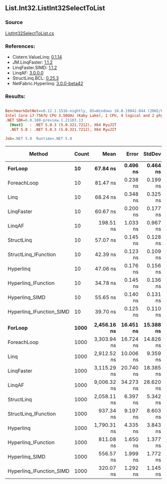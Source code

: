 ﻿## List.Int32.ListInt32SelectToList

### Source
[ListInt32SelectToList.cs](../LinqBenchmarks/List/Int32/ListInt32SelectToList.cs)

### References:
- Cistern.ValueLinq: [0.1.14](https://www.nuget.org/packages/Cistern.ValueLinq/0.1.14)
- JM.LinqFaster: [1.1.2](https://www.nuget.org/packages/JM.LinqFaster/1.1.2)
- LinqFaster.SIMD: [1.1.2](https://www.nuget.org/packages/LinqFaster.SIMD/1.0.3)
- LinqAF: [3.0.0.0](https://www.nuget.org/packages/LinqAF/3.0.0.0)
- StructLinq.BCL: [0.25.3](https://www.nuget.org/packages/StructLinq.BCL/0.25.3)
- NetFabric.Hyperlinq: [3.0.0-beta42](https://www.nuget.org/packages/NetFabric.Hyperlinq/3.0.0-beta42)

### Results:
``` ini

BenchmarkDotNet=v0.12.1.1516-nightly, OS=Windows 10.0.19042.844 (20H2/October2020Update)
Intel Core i7-7567U CPU 3.50GHz (Kaby Lake), 1 CPU, 4 logical and 2 physical cores
.NET SDK=6.0.100-preview.1.21103.13
  [Host]   : .NET 5.0.3 (5.0.321.7212), X64 RyuJIT
  .NET 5.0 : .NET 5.0.3 (5.0.321.7212), X64 RyuJIT

Job=.NET 5.0  Runtime=.NET 5.0  

```
|                   Method | Count |        Mean |     Error |    StdDev | Ratio | RatioSD |  Gen 0 | Gen 1 | Gen 2 | Allocated |
|------------------------- |------ |------------:|----------:|----------:|------:|--------:|-------:|------:|------:|----------:|
|                  **ForLoop** |    **10** |    **67.84 ns** |  **0.496 ns** |  **0.464 ns** |  **1.00** |    **0.00** | **0.1032** |     **-** |     **-** |     **216 B** |
|              ForeachLoop |    10 |    81.47 ns |  0.238 ns |  0.199 ns |  1.20 |    0.01 | 0.1032 |     - |     - |     216 B |
|                     Linq |    10 |    68.24 ns |  0.348 ns |  0.325 ns |  1.01 |    0.01 | 0.0802 |     - |     - |     168 B |
|               LinqFaster |    10 |    60.67 ns |  0.200 ns |  0.177 ns |  0.89 |    0.01 | 0.0917 |     - |     - |     192 B |
|                   LinqAF |    10 |   198.51 ns |  1.033 ns |  0.967 ns |  2.93 |    0.02 | 0.1032 |     - |     - |     216 B |
|               StructLinq |    10 |    57.07 ns |  0.145 ns |  0.128 ns |  0.84 |    0.01 | 0.0764 |     - |     - |     160 B |
|     StructLinq_IFunction |    10 |    42.39 ns |  0.123 ns |  0.109 ns |  0.62 |    0.00 | 0.0650 |     - |     - |     136 B |
|                Hyperlinq |    10 |    47.06 ns |  0.176 ns |  0.156 ns |  0.69 |    0.00 | 0.0459 |     - |     - |      96 B |
|      Hyperlinq_IFunction |    10 |    34.78 ns |  0.145 ns |  0.136 ns |  0.51 |    0.00 | 0.0459 |     - |     - |      96 B |
|           Hyperlinq_SIMD |    10 |    55.65 ns |  0.140 ns |  0.131 ns |  0.82 |    0.01 | 0.0458 |     - |     - |      96 B |
| Hyperlinq_IFunction_SIMD |    10 |    39.70 ns |  0.125 ns |  0.110 ns |  0.58 |    0.00 | 0.0459 |     - |     - |      96 B |
|                          |       |             |           |           |       |         |        |       |       |           |
|                  **ForLoop** |  **1000** | **2,456.16 ns** | **16.451 ns** | **15.388 ns** |  **1.00** |    **0.00** | **4.0207** |     **-** |     **-** |   **8,424 B** |
|              ForeachLoop |  1000 | 3,303.94 ns | 16.724 ns | 14.826 ns |  1.34 |    0.01 | 4.0207 |     - |     - |   8,424 B |
|                     Linq |  1000 | 2,912.52 ns | 10.006 ns |  9.359 ns |  1.19 |    0.01 | 1.9722 |     - |     - |   4,128 B |
|               LinqFaster |  1000 | 3,115.29 ns | 20.740 ns | 18.385 ns |  1.27 |    0.01 | 3.8757 |     - |     - |   8,112 B |
|                   LinqAF |  1000 | 9,006.32 ns | 34.273 ns | 28.620 ns |  3.67 |    0.03 | 4.0131 |     - |     - |   8,424 B |
|               StructLinq |  1000 | 2,058.11 ns |  6.397 ns |  5.342 ns |  0.84 |    0.01 | 1.9684 |     - |     - |   4,120 B |
|     StructLinq_IFunction |  1000 |   937.34 ns |  9.197 ns |  8.603 ns |  0.38 |    0.00 | 1.9569 |     - |     - |   4,096 B |
|                Hyperlinq |  1000 | 1,790.31 ns |  4.335 ns |  3.843 ns |  0.73 |    0.00 | 1.9341 |     - |     - |   4,056 B |
|      Hyperlinq_IFunction |  1000 |   811.08 ns |  1.650 ns |  1.377 ns |  0.33 |    0.00 | 1.9341 |     - |     - |   4,056 B |
|           Hyperlinq_SIMD |  1000 |   556.57 ns |  1.999 ns |  1.772 ns |  0.23 |    0.00 | 1.9341 |     - |     - |   4,056 B |
| Hyperlinq_IFunction_SIMD |  1000 |   320.07 ns |  1.292 ns |  1.145 ns |  0.13 |    0.00 | 1.9341 |     - |     - |   4,056 B |
